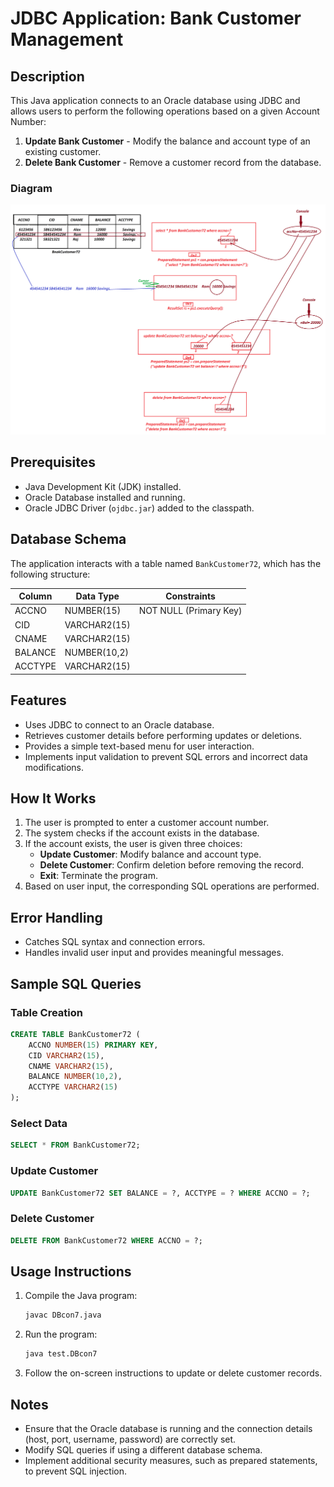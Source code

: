 # JDBC Application: Bank Customer Management

## Description
This Java application connects to an Oracle database using JDBC and allows users to perform the following operations based on a given Account Number:
1. **Update Bank Customer** - Modify the balance and account type of an existing customer.
2. **Delete Bank Customer** - Remove a customer record from the database.

### Diagram
![Diagram](https://github.com/lalitpatil891/Code-with-AdvanceJava/blob/main/PracticePrograms/JDBC_app_7/src/test/JDBC_app_7.png)

## Prerequisites
- Java Development Kit (JDK) installed.
- Oracle Database installed and running.
- Oracle JDBC Driver (`ojdbc.jar`) added to the classpath.

## Database Schema
The application interacts with a table named `BankCustomer72`, which has the following structure:

| Column  | Data Type     | Constraints |
|---------|--------------|-------------|
| ACCNO   | NUMBER(15)   | NOT NULL (Primary Key) |
| CID     | VARCHAR2(15) | |
| CNAME   | VARCHAR2(15) | |
| BALANCE | NUMBER(10,2) | |
| ACCTYPE | VARCHAR2(15) | |

## Features
- Uses JDBC to connect to an Oracle database.
- Retrieves customer details before performing updates or deletions.
- Provides a simple text-based menu for user interaction.
- Implements input validation to prevent SQL errors and incorrect data modifications.

## How It Works
1. The user is prompted to enter a customer account number.
2. The system checks if the account exists in the database.
3. If the account exists, the user is given three choices:
   - **Update Customer**: Modify balance and account type.
   - **Delete Customer**: Confirm deletion before removing the record.
   - **Exit**: Terminate the program.
4. Based on user input, the corresponding SQL operations are performed.

## Error Handling
- Catches SQL syntax and connection errors.
- Handles invalid user input and provides meaningful messages.

## Sample SQL Queries
### Table Creation
```sql
CREATE TABLE BankCustomer72 (
    ACCNO NUMBER(15) PRIMARY KEY,
    CID VARCHAR2(15),
    CNAME VARCHAR2(15),
    BALANCE NUMBER(10,2),
    ACCTYPE VARCHAR2(15)
);
```

### Select Data
```sql
SELECT * FROM BankCustomer72;
```

### Update Customer
```sql
UPDATE BankCustomer72 SET BALANCE = ?, ACCTYPE = ? WHERE ACCNO = ?;
```

### Delete Customer
```sql
DELETE FROM BankCustomer72 WHERE ACCNO = ?;
```

## Usage Instructions
1. Compile the Java program:
   ```sh
   javac DBcon7.java
   ```
2. Run the program:
   ```sh
   java test.DBcon7
   ```
3. Follow the on-screen instructions to update or delete customer records.

## Notes
- Ensure that the Oracle database is running and the connection details (host, port, username, password) are correctly set.
- Modify SQL queries if using a different database schema.
- Implement additional security measures, such as prepared statements, to prevent SQL injection.
